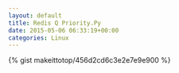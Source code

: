 ```yaml
---
layout: default                                                                                                              
title: Redis Q Priority.Py                                                                                                                       
date: 2015-05-06 06:33:19+00:00                                                                                                                        
categories: Linux                                                                                                                
---                                                                                                                              
```


{% gist makeittotop/456d2cd6c3e2e7e9e900 %}                                                                                                           

